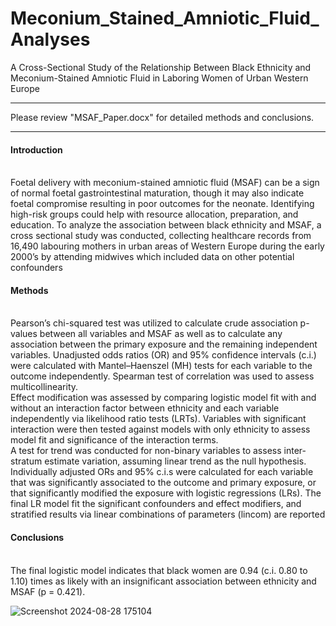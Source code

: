 # Meconium_Stained_Amniotic_Fluid_Analyses
A Cross-Sectional Study of the Relationship Between Black Ethnicity and Meconium-Stained Amniotic Fluid in Laboring 
Women of Urban Western Europe
___________________________________________________________________________________________________________________
Please review "MSAF_Paper.docx" for detailed methods and conclusions.
___________________________________________________________________________________________________________________
#### Introduction
\
Foetal delivery with meconium-stained amniotic fluid (MSAF) can be a sign of normal foetal gastrointestinal maturation, 
though it may also indicate foetal compromise resulting in poor outcomes for the neonate. Identifying high-risk groups 
could help with resource allocation, preparation, and education. To analyze the association between black ethnicity and 
MSAF, a cross sectional study was conducted, collecting healthcare records from 16,490 labouring mothers in urban areas of 
Western Europe during the early 2000’s by attending midwives which included data on other potential confounders

#### Methods
\
Pearson’s chi-squared test was utilized to calculate crude association p-values between all variables and MSAF as well as to 
calculate any association between the primary exposure and the remaining independent variables. Unadjusted odds ratios (OR) 
and 95% confidence intervals (c.i.) were calculated with Mantel–Haenszel (MH) tests for each variable to the outcome 
independently. Spearman test of correlation was used to assess multicollinearity.\
Effect modification was assessed by comparing logistic model fit with and without an interaction factor between ethnicity 
and each variable independently via likelihood ratio tests (LRTs). Variables with significant interaction were then tested 
against models with only ethnicity to assess model fit and significance of the interaction terms. \
A test for trend was conducted for non-binary variables to assess inter-stratum estimate variation, assuming linear trend 
as the null hypothesis. 
Individually adjusted ORs and 95% c.i.s were calculated for each variable that was significantly associated to the outcome 
and primary exposure, or that significantly modified the exposure with logistic regressions (LRs). 
The final LR model fit the significant confounders and effect modifiers, and stratified results via linear combinations of 
parameters (lincom) are reported

#### Conclusions
\
The final logistic model indicates that black women are 0.94 (c.i. 0.80 to 1.10) times as likely with an insignificant 
association between ethnicity and MSAF (p = 0.421).

![Screenshot 2024-08-28 175104](https://github.com/user-attachments/assets/7cc6c499-4eaf-4196-82a0-7df19e400a47)
